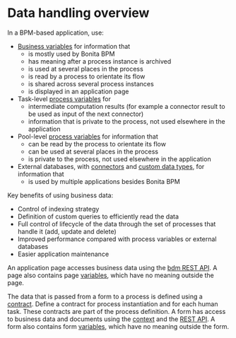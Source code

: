 # Data handling overview

In a BPM-based application, use:

* [Business variables](define-and-deploy-the-bdm.md) for information that
  * is mostly used by Bonita BPM
  * has meaning after a process instance is archived
  * is used at several places in the process
  * is read by a process to orientate its flow
  * is shared across several process instances
  * is displayed in an application page
* Task-level [process variables](specify-data-in-a-process-definition.md) for 
  * intermediate computation results (for example a connector result to be used as input of the next connector)
  * information that is private to the process, not used elsewhere in the application
* Pool-level [process variables](specify-data-in-a-process-definition.md) for information that
  * can be read by the process to orientate its flow
  * can be used at several places in the process
  * is private to the process, not used elsewhere in the application
* External databases, with [connectors](connectivity-overview.md) and [custom data types](create-a-complex-data-type.md), for information that
  * is used by multiple applications besides Bonita BPM

Key benefits of using business data:

* Control of indexing strategy
* Definition of custom queries to efficiently read the data
* Full control of lifecycle of the data through the set of processes that handle it (add, update and delete)
* Improved performance compared with process variables or external databases
* Easier application maintenance

An application page accesses business data using the [bdm REST API](bdm-api.md). A page also contains page [variables](variables.md), which have no meaning outside the page.

The data that is passed from a form to a process is defined using a [contract](contracts-and-contexts.md). Define a contract for process instantiation and for each human task. 
These contracts are part of the process definition. 
A form has access to business data and documents using the [context](contracts-and-contexts.md) and the [REST API](rest-api.md). 
A form also contains form [variables](variables.md), which have no meaning outside the form.
